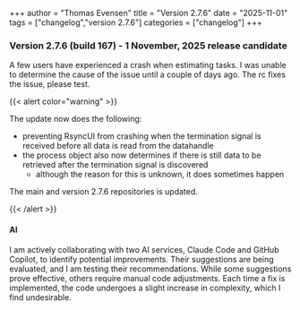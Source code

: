 +++
author = "Thomas Evensen"
title = "Version 2.7.6"
date = "2025-11-01"
tags = ["changelog","version 2.7.6"]
categories = ["changelog"]
+++

### Version 2.7.6 (build 167) - 1 November, 2025 release candidate

A few users have experienced a crash when estimating tasks. I was unable to determine the cause of the issue until a couple of days ago. The rc fixes the issue, please test.

{{< alert color="warning" >}}

The update now does the following: 

- preventing RsyncUI from crashing when the termination signal is received before all data is read from the datahandle
- the process object also now determines if there is still data to be retrieved after the termination signal is discovered
	- although the reason for this is unknown, it does sometimes happen

The main and version 2.7.6 repositories is updated.

{{< /alert >}}

#### AI

I am actively collaborating with two AI services, Claude Code and GitHub Copilot, to identify potential improvements. Their suggestions are being evaluated, and I am testing their recommendations. While some suggestions prove effective, others require manual code adjustments. Each time a fix is implemented, the code undergoes a slight increase in complexity, which I find undesirable.

